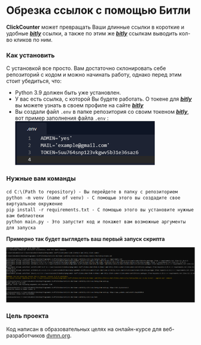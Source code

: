 # Обрезка ссылок с помощью Битли

**ClickCounter** может превращать Ваши длинные ссылки в короткие и удобные [***bitly***](https://bitly.com/) ссылки, а также по этим же [***bitly***](https://bitly.com/) ссылкам выводить кол-во кликов по ним.

### Как установить

С установкой все просто. Вам достаточно склонировать себе репозиторий с кодом и можно начинать работу, однако перед этим стоит убедиться, что:

+ Python 3.9 должен быть уже установлен. 	
+ У вас есть ссылка, с которой Вы будете работать. О токене для [***bitly***](https://bitly.com/) вы можете узнать в своем профиле на сайте [***bitly***](https://bitly.com/)
+ Вы создали файл ```.env``` в папке репозитория со своим токеном [***bitly***](https://bitly.com/), вот пример заполнения файла ```.env``` :
![alt text](https://github.com/WiseBoiii/Link-shortener-and-bitly-click-counter/blob/main/pictures/SampleOfEnvFile.png)

### Нужные вам команды
```
cd C:\(Path to repository) - Вы перейдете в папку с репозиторием
python -m venv (name of venv) - С помощью этого вы создадите свое виртуальное окружение
pip install -r requirements.txt - С помощью этого вы установите нужные вам библиотеки
python main.py - Это запустит код и покажет вам возможные аргументы для запуска
```

**Примерно так будет выглядеть ваш первый запуск скрипта**


![alt text](https://github.com/WiseBoiii/Link-shortener-and-bitly-click-counter/blob/main/pictures/Code.png)

### Цель проекта

Код написан в образовательных целях на онлайн-курсе для веб-разработчиков [dvmn.org](https://dvmn.org/).
